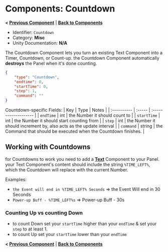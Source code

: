 # Components: Countdown
**< [Previous Component](/docs/components/NeedsX.md)** | **[Back to Components](/docs/components/README.md)**

- Identifier: `Countdown`
- Category: **Misc**
- Unity Documentation: **N/A**

The Countdown Component lets you turn an existing Text Component into a Timer, Countdown, or Count-up. the Countdown Component automatically **destroys** the Panel when it's done counting.
```json
{
	"type": "Countdown",
	"endtime": 0,
	"startTime": 0,
	"step": 1,
	"command": ""
}
```

Countdown-specific Fields:
| Key         | Type   | Notes                |
| :---------- | :----- | :------------------- |
| `endTime`   | int    | the Number it should count to |
| `startTime` | int    | the Number it should start counting from |
| `step`      | int    | the Number it should increment by, also acts as the update interval |
| `command`   | string | the Command that should be executed when the Countdown finishes. |

## Working with Countdowns
for Countdowns to work you need to add a **[Text](/docs/components/UnityEngine.UI.Text.md)** Component to your Panel. your Text Component's content should include the string `%TIME_LEFT%`, which the Countdown will replace with the current Number.

Examples:
- `the Event will end in %TIME_LEFT% Seconds` => the Event Will end in 30 Seconds
- `Power-up Buff - %TIME_LEFT%s` => Power-up Buff - 30s

### Counting Up vs counting Down
- to count Down set your `startTime` higher than your `endTime` & set your `step` to at least 1.
- to count Up set your `startTime` lower than your `endTime`


**< [Previous Component](/docs/components/NeedsX.md)** | **[Back to Components](/docs/components/README.md)** 
<!--stackedit_data:
eyJoaXN0b3J5IjpbLTE1NzM2NTY1MTAsMjA4OTUwMzQ0NCwtMz
Q2MDc4ODcsLTE2OTg0OTg2MjcsMzcxNzUyMjE4LDUyOTg1OTk4
M119
-->